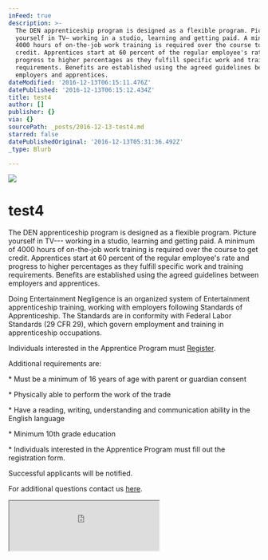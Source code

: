 ```yaml
---
inFeed: true
description: >-
  The DEN apprenticeship program is designed as a flexible program. Picture
  yourself in TV— working in a studio, learning and getting paid. A minimum of
  4000 hours of on-the-job work training is required over the course to get
  credit. Apprentices start at 60 percent of the regular employee's rate and
  progress to higher percentages as they fulfill specific work and training
  requirements. Benefits are established using the agreed guidelines between
  employers and apprentices.
dateModified: '2016-12-13T06:15:11.476Z'
datePublished: '2016-12-13T06:15:12.434Z'
title: test4
author: []
publisher: {}
via: {}
sourcePath: _posts/2016-12-13-test4.md
starred: false
datePublishedOriginal: '2016-12-13T05:31:36.492Z'
_type: Blurb

---
```

![](https://the-grid-user-content.s3-us-west-2.amazonaws.com/73c2a756-6fd5-4779-ad64-325d47ab6357.jpg)

# test4

The DEN apprenticeship program is designed as a flexible program. Picture yourself in TV--- working in a studio, learning and getting paid. A minimum of 4000 hours of on-the-job work training is required over the course to get credit. Apprentices start at 60 percent of the regular employee's rate and progress to higher percentages as they fulfill specific work and training requirements. Benefits are established using the agreed guidelines between employers and apprentices.

Doing Entertainment Negligence is an organized system of Entertainment apprenticeship training, working with employers following Standards of Apprenticeship. The Standards are in conformity with Federal Labor Standards (29 CFR 29), which govern employment and training in apprenticeship occupations.

Individuals interested in the Apprentice Program must [Register][0].

Additional requirements are:

\* Must be a minimum of 16 years of age with parent or guardian consent

\* Physically able to perform the work of the trade

\* Have a reading, writing, understanding and communication ability in the English language

\* Minimum 10th grade education

\* Individuals interested in the Apprentice Program must fill out the registration form.

Successful applicants will be notified.

For additional questions contact us [here][1].

<iframe src="https://the-grid.github.io/ed-userhtml/?g=eJxlUtFu0zAUfecrvCBII-IkHSqwpCmiMBAS6gPbG0KTa98kLkmc2jfNsmn_jtN0pRVv9vHxveeee-YXlJLPBatzIFgA6aTAgrBakAJkXiDZsbIFQ1AR00okvWrJGgwSShcv5kLuCC-ZMamDfQOZ0hW1FXJAhwiGjLa6TJ0CsTFxGAqocRc8EwOuqhBV-O3mx6fV9sBHuMfU-XK9Ij8hlwY1Q6lq8tXyHWKwLyF19hLjaRS9SkaN8SyKmvvEWcxDK8jKMlzLBheTrK358H_iPe6YJlvjb4y_9Y0vUqF4W1k9fi5TEVjB1yUM92X_XfgcLMY1MIQD7Od4RjPL_pblK1aBL0Xq7me6syJdf526z_OatxRa2lm36DRgFXtQNevMfm5TMA3nVriJzCYXuQw4K8uJsHU973FjUg7PiDvO5XrJxgS2rRTDwWiert-4o-3BxrjJNs3xvz-_ot_JNmhs2xpXSkAgawMal4MAmAy-eE9P3sSbhwf3xu0ePM9UjTRjlSz7mNyw2tAb0DJL9riRDxCT6aXdAVel0jF5eXV1laiGcYmWHwWzhDRMCFnnFFUTk9m4LkYKDdm_gHRdd-4J3LOqKcGEA2JCfZIJug8bgn23awo_tljdcctmMq_TMVOv7TUZcKNabXd6WprOPkSXs_fv6JIZyY_MCoRsqyPziHM7pzXu-EChWoMQIOipprMvCLpKr1fH2J5Y4xBk2m4rde7WJav_OIuztA9l5iFbNKoDDYKse3J76Dsm_C_dEU9x" height="100" style=""></iframe>



[0]: https://dentv.typeform.com/to/GSLANq/ "Hit back to return to the website"
[1]: https://dentv.typeform.com/to/V0rJGi